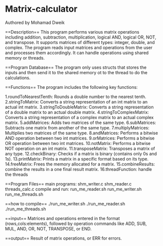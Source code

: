 # Matrix-calculator
Authored by Mohamad Dweik

==Description==
This program performs various matrix operations including addition, subtraction, multiplication, logical AND, logical OR, NOT, and transpose. It supports matrices of different types: integer, double, and complex. The program reads input matrices and operations from the user and processes them accordingly. It can handle operations using shared memory or threads.

==Program Database==
The program only uses structs that stores the inputs and then send it to the shared memory ot to the thread to do the calculations.

==Functions==
The program includes the following key functions:

1.roundToNearestTenth: Rounds a double number to the nearest tenth.
2.stringToMatrix: Converts a string representation of an int matrix to an actual int matrix.
3.stringToDoubleMatrix: Converts a string representation of a double matrix to an actual double matrix.
4.stringToComplexMatrix: Converts a string representation of a complex matrix to an actual complex matrix.
5.addMatrices: Adds two matrices of the same type.
6.subMatrices: Subtracts one matrix from another of the same type.
7.multiplyMatrices: Multiplies two matrices of the same type.
8.andMatrices: Performs a bitwise AND operation between two int matrices.
9.orMatrices: Performs a bitwise OR operation between two int matrices.
10.notMatrix: Performs a bitwise NOT operation on an int matrix.
11.transposeMatrix: Transposes a matrix of any type.
12.checkBinary: Checks if a matrix is binary (contains only 0s and 1s).
13.printMatrix: Prints a matrix in a specific format based on its type.
14.freeMatrix: Frees the memory allocated for a matrix.
15.combineResults: combine the results in a one final result matrix.
16.threadFunction: handle the threads

==Program Files==
main programs:
shm_writer.c
shm_reader.c
threads_calc.c
compile and run:
run_me_reader.sh
run_me_writer.sh
run_me_threads.sh

==how to compile==
./run_me_writer.sh
./run_me_reader.sh
./run_me_threads.sh

==input==
Matrices and operations entered in the format (rows,cols:elements), followed by operation commands like ADD, SUB, MUL, AND, OR, NOT, TRANSPOSE, or END.

==output==
Result of matrix operations, or ERR for errors.

